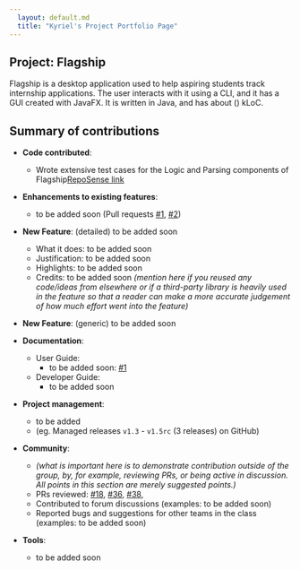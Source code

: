 ```yaml
---
  layout: default.md
  title: "Kyriel's Project Portfolio Page"
---
```


## Project: Flagship

Flagship is a desktop application used to help aspiring students track internship applications. The user interacts with it using a CLI, and it has a GUI created with JavaFX. It is written in Java, and has about () kLoC.

## Summary of contributions

* **Code contributed**: 
    * Wrote extensive test cases for the Logic and Parsing components of Flagship[RepoSense link](https://nus-cs2103-ay2324s1.github.io/tp-dashboard/?search=&sort=groupTitle&sortWithin=title&timeframe=commit&mergegroup=&groupSelect=groupByRepos&breakdown=true&checkedFileTypes=docs~functional-code~test-code&since=2023-09-22&tabOpen=true&tabType=authorship&tabAuthor=s-kybound&tabRepo=AY2324S1-CS2103T-W17-1%2Ftp%5Bmaster%5D&authorshipIsMergeGroup=false&authorshipFileTypes=docs&authorshipIsBinaryFileTypeChecked=false&authorshipIsIgnoredFilesChecked=false)

* **Enhancements to existing features**:
    * to be added soon (Pull requests [\#1](), [\#2]())

* **New Feature**: (detailed) to be added soon
    * What it does: to be added soon
    * Justification: to be added soon
    * Highlights: to be added soon
    * Credits: to be added soon *(mention here if you reused any code/ideas from elsewhere or if a third-party library is heavily used in the feature so that a reader can make a more accurate judgement of how much effort went into the feature)*

* **New Feature**: (generic) to be added soon

* **Documentation**:
    * User Guide:
        * to be added soon: [\#1]()
    * Developer Guide:
        * to be added soon

* **Project management**:
    * to be added
    * (eg. Managed releases `v1.3` - `v1.5rc` (3 releases) on GitHub)

* **Community**:
    * *(what is important here is to demonstrate contribution outside of the group, by, for example, reviewing PRs, or being active in discussion. All points in this section are merely suggested points.)*
    * PRs reviewed: [\#18](https://github.com/AY2324S1-CS2103T-W17-1/tp/pull/18), [\#36](https://github.com/AY2324S1-CS2103T-W17-1/tp/pull/36), [\#38](https://github.com/AY2324S1-CS2103T-W17-1/tp/pull/38),
    * Contributed to forum discussions (examples: to be added soon)
    * Reported bugs and suggestions for other teams in the class (examples: to be added soon)

* **Tools**:
    * to be added soon
